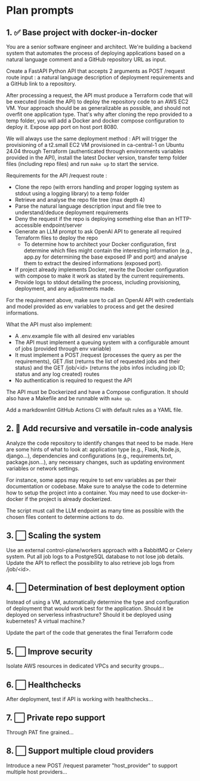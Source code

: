 # Plan prompts

## 1. ✅ Base project with docker-in-docker

You are a senior software engineer and architect. We're building a backend system that automates the process of deploying applications based on a natural language comment and a GitHub repository URL as input.

Create a FastAPI Python API that accepts 2 arguments as POST /request route input : a natural language description of deployment requirements and a GitHub link to a repository.

After processing a request, the API must produce a Terraform code that will be executed (inside the API) to deploy the repository code to an AWS EC2 VM. Your approach should be as generalizable as possible, and should not overfit one application type. That's why after cloning the repo provided to a temp folder, you will add a Docker and docker compose configuration to deploy it. Expose app port on host port 8080.

We will always use the same deployment method : API will trigger the provisioning of a t2.small EC2 VM provisioned in ca-central-1 on Ubuntu 24.04 through Terraform (authenticated through environments variables provided in the API), install the latest Docker version, transfer temp folder files (including repo files) and run `make up` to start the service.

Requirements for the API /request route :

- Clone the repo (with errors handling and proper logging system as stdout using a logging library) to a temp folder
- Retrieve and analyse the repo file tree (max depth 4)
- Parse the natural language description input and file tree to understand/deduce deployment requirements
- Deny the request if the repo is deploying something else than an HTTP-accessible endpoint/server
- Generate an LLM prompt to ask OpenAI API to generate all required Terraform files to deploy the repo
  - To determine how to architect your Docker configuration, first determine which files might contain the interesting information (e.g., app.py for determining the base exposed IP and port) and analyse them to extract the desired informations (exposed port).
- If project already implements Docker, rewrite the Docker configuration with compose to make it work as stated by the current requirements.
- Provide logs to stdout detailing the process, including provisioning, deployment, and any adjustments made.

For the requirement above, make sure to call an OpenAI API with credentials and model provided as env variables to process and get the desired informations.

What the API must also implement:

- A .env.example file with all desired env variables
- The API must implement a queuing system with a configurable amount of jobs (provided through env variable)
- It must implement a POST /request (processes the query as per the requirements), GET /list (returns the list of requested jobs and their status) and the GET /job/\<id> (returns the jobs infos including job ID; status and any log created) routes
- No authentication is required to request the API

The API must be Dockerized and have a Compose configuration. It should also have a Makefile and be runnable with `make up`.

Add a markdownlint GitHub Actions CI with default rules as a YAML file.

## 2. 🔄 Add recursive and versatile in-code analysis

Analyze the code repository to identify changes that need to be made. Here are some hints of what to look at: application type (e.g., Flask, Node.js, django…), dependencies and configurations (e.g., requirements.txt, package.json…), any necessary changes, such as updating environment variables or network settings.

For instance, some apps may require to set env variables as per their documentation or codebase. Make sure to analyse the code to determine how to setup the project into a container. You may need to use docker-in-docker if the project is already dockerized.

The script must call the LLM endpoint as many time as possible with the chosen files content to determine actions to do.

## 3. ⬜ Scaling the system

Use an external control-plane/workers approach with a RabbitMQ or Celery system. Put all job logs to a PostgreSQL database to not lose job details. Update the API to reflect the possibility to also retrieve job logs from /job/\<id>.

## 4. ⬜ Determination of best deployment option

Instead of using a VM, automatically determine the type and configuration of deployment that would work best for the application. Should it be deployed on serverless infrastructure? Should it be deployed using kubernetes? A virtual machine.?

Update the part of the code that generates the final Terraform code

## 5. ⬜ Improve security

Isolate AWS resources in dedicated VPCs and security groups...

## 6. ⬜ Healthchecks

After deployment, test if API is working with healthchecks...

## 7. ⬜ Private repo support

Through PAT fine grained...

## 8. ⬜ Support multiple cloud providers

Introduce a new POST /request parameter "host_provider" to support multiple host providers...
